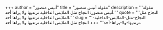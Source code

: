 +++
author = "أنيس منصور"
title = "مقولة أنيس منصور"
description = '''مقولة أنيس منصور: النجاح مثل الملابس الداخلية ترتديها ولا يراها أحد.'''
quote = '''النجاح مثل الملابس الداخلية ترتديها ولا يراها أحد.'''
slug = '''النجاح-مثل-الملابس-الداخلية-ترتديها-ولا-يراها-أحد'''
+++
النجاح مثل الملابس الداخلية ترتديها ولا يراها أحد.
